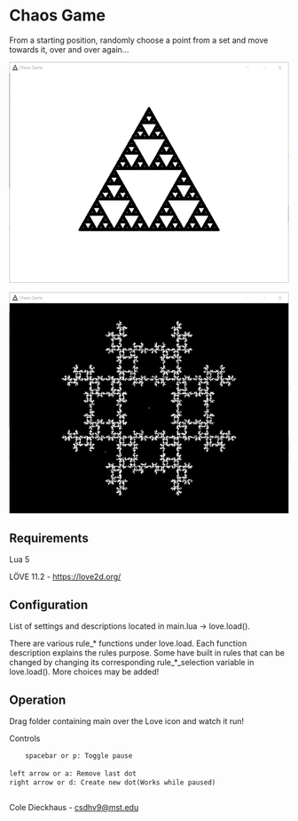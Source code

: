 ﻿# Chaos Game
From a starting position, randomly choose a point from a set and move towards it, over and over again...

![Generated sierpinski triange](img/Chaos-Game_Triangle.PNG)

![Generated sierpinski triange](img/Chaos-Game_Snowflake.PNG)

## Requirements
Lua 5

LÖVE 11.2 - https://love2d.org/


## Configuration
List of settings and descriptions located in main.lua -> love.load().

There are various rule_* functions under love.load. Each function description explains the rules purpose. Some have built in rules that can be changed by changing its corresponding rule_*_selection variable in love.load(). More choices may be added!

## Operation
Drag folder containing main over the Love icon and watch it run!

Controls
    
    	spacebar or p: Toggle pause
	
	left arrow or a: Remove last dot
	right arrow or d: Create new dot(Works while paused)
	
## 
Cole Dieckhaus - csdhv9@mst.edu
